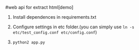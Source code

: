 #web api for extract html[demo]

1. Install dependences in requirements.txt

2. Configure settings in etc folder.(you can simply use `ln -s etc/test_config.conf etc/config.conf`)

3. `python2 app.py`
